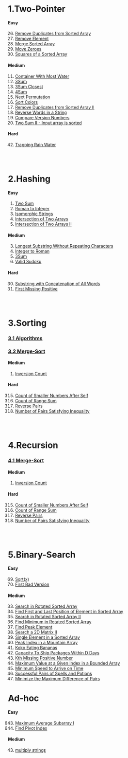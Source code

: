 # 1.Two-Pointer

#### Easy

26. [Remove Duplicates from Sorted Array](./1.two-Pointer/easy/26.%20Remove%20Duplicates%20from%20Sorted%20Array/)
27. [Remove Element](./1.two-Pointer/easy/27.%20Remove%20Element/)
88. [Merge Sorted Array](./1.two-Pointer/easy/88.%20Merge%20Sorted%20Array/)
283. [Move Zeroes](./1.two-Pointer/easy/283.%20Move%20Zeroes/)
977. [Squares of a Sorted Array](./1.two-Pointer/easy/977.%20Squares%20of%20a%20Sorted%20Array/)

#### Medium

11. [Container With Most Water](./1.two-Pointer/medium/11.%20Container%20With%20Most%20Water/)
15. [3Sum](./1.two-Pointer/medium/15.%203Sum/)
16. [3Sum Closest](./1.two-Pointer/medium/16.%203Sum%20Closest/)
18. [4Sum](./1.two-Pointer/medium/18.%204Sum/)
31. [Next Permutation](./1.two-Pointer/medium/31.%20Next%20Permutation/)
75. [Sort Colors](./1.two-Pointer/medium/75.%20Sort%20Colors/)
80. [Remove Duplicates from Sorted Array II](./1.two-Pointer/medium/80.%20Remove%20Duplicates%20from%20Sorted%20Array%20II/)
151. [Reverse Words in a String](./1.two-Pointer/medium/151.%20Reverse%20Words%20in%20a%20String/)
165. [Compare Version Numbers](./1.two-Pointer/medium/165.%20Compare%20Version%20Numbers/)
167. [Two Sum II - Input array is sorted](./1.two-Pointer/medium/167.%20Two%20Sum%20II%20-%20Input%20array%20is%20sorted/)

#### Hard

42. [Trapping Rain Water](./1.two-Pointer/hard/42.%20Trapping%20Rain%20Water/)

</br>    
</br>

# 2.Hashing

#### Easy

1. [Two Sum](./2.Hashing/easy/1.%20Two%20Sum/)
13. [Roman to Integer](./2.Hashing/easy/13.%20Roman%20to%20Integer/)
205. [Isomorphic Strings](./2.Hashing/easy/205.%20Isomorphic%20Strings/)
349. [Intersection of Two Arrays](./2.Hashing/easy/349.%20Intersection%20of%20Two%20Arrays/)
350. [Intersection of Two Arrays II](./2.Hashing/easy/350.%20Intersection%20of%20Two%20Arrays%20II/)

#### Medium

3. [Longest Substring Without Repeating Characters](./2.Hashing/medium/3.%20Longest%20Substring%20Without%20Repeating%20Characters/)
12. [Integer to Roman](./2.Hashing/medium/12.%20Integer%20to%20Roman/)
15. [3Sum](./2.Hashing/medium/15.%203Sum/)
36. [Valid Sudoku](./2.Hashing/medium/36.%20Valid%20Sudoku/)

#### Hard

30. [Substring with Concatenation of All Words](./2.Hashing/hard/30.%20Substring%20with%20Concatenation%20of%20All%20Words/)
41. [First Missing Positive](./2.Hashing/hard/41.%20First%20Missing%20Positive/)

</br>    
</br>

# 3.Sorting

### [3.1 Algorithms](./3.Sorting/Algorithms/)

### [3.2 Merge-Sort](./4.Recursion/Merge-Sort/)

#### Medium

1. [Inversion Count](./4.Recursion/Merge-Sort/medium/InversionCount)

#### Hard

315. [Count of Smaller Numbers After Self](./4.Recursion/Merge-Sort/hard/315.%20Count%20of%20Smaller%20Numbers%20After%20Self/)
327. [Count of Range Sum](./4.Recursion/Merge-Sort/hard/327.%20Count%20of%20Range%20Sum/)
493. [Reverse Pairs](./4.Recursion/Merge-Sort/hard/493.%20Reverse%20Pairs/)
2426. [Number of Pairs Satisfying Inequality](./4.Recursion/Merge-Sort/hard/2426.%20Number%20of%20Pairs%20Satisfying%20Inequality/)

</br>    
</br>

# 4.Recursion

### [4.1 Merge-Sort](./4.Recursion/Merge-Sort/)

#### Medium

1. [Inversion Count](./Recursion/Merge-Sort/medium/InversionCount)

#### Hard

315. [Count of Smaller Numbers After Self](./4.Recursion/Merge-Sort/hard/315.%20Count%20of%20Smaller%20Numbers%20After%20Self/)
327. [Count of Range Sum](./4.Recursion/Merge-Sort/hard/327.%20Count%20of%20Range%20Sum/)
493. [Reverse Pairs](./4.Recursion/Merge-Sort/hard/493.%20Reverse%20Pairs/)
2426. [Number of Pairs Satisfying Inequality](./4.Recursion/Merge-Sort/hard/2426.%20Number%20of%20Pairs%20Satisfying%20Inequality/)

</br>    
</br>

# 5.Binary-Search

#### Easy

69. [Sqrt(x)](<./5.Binary%20Search/easy/69.%20Sqrt(x)/>)
278. [First Bad Version](./5.Binary%20Search/easy/278.%20First%20Bad%20Version/)

#### Medium

33. [Search in Rotated Sorted Array](./5.Binary%20Search/Medium/33.%20Search%20in%20Rotated%20Sorted%20Array)
34. [Find First and Last Position of Element in Sorted Array](./5.Binary%20Search/Medium/34.%20Find%20First%20and%20Last%20Position%20of%20Element%20in%20Sorted%20Array)
81. [Search in Rotated Sorted Array II](./5.Binary%20Search/Medium/81.%20Search%20in%20Rotated%20Sorted%20Array%20II)
153. [Find Minimum in Rotated Sorted Array](./5.Binary%20Search/Medium/153.%20Find%20Minimum%20in%20Rotated%20Sorted%20Array)
162. [Find Peak Element](./5.Binary%20Search/Medium/162.%20Find%20Peak%20Element)
240. [Search a 2D Matrix II](./5.Binary%20Search/Medium/240.%20Search%20a%202D%20Matrix%20II)
540. [Single Element in a Sorted Array](./5.Binary%20Search/Medium/540.%20Single%20Element%20in%20a%20Sorted%20Array)
852. [Peak Index in a Mountain Array](./5.Binary%20Search/Medium/852.%20Peak%20Index%20in%20a%20Mountain%20Array)
875. [Koko Eating Bananas](./5.Binary%20Search/Medium/875.%20Koko%20Eating%20Bananas)
1011. [Capacity To Ship Packages Within D Days](./5.Binary%20Search/Medium/1011.%20Capacity%20To%20Ship%20Packages%20Within%20D%20Days)
1539. [Kth Missing Positive Number](./5.Binary%20Search/Medium/1539.%20Kth%20Missing%20Positive%20Number)
1802. [Maximum Value at a Given Index in a Bounded Array](./5.Binary%20Search/Medium/1802.%20Maximum%20Value%20at%20a%20Given%20Index%20in%20a%20Bounded%20Array)
1870. [Minimum Speed to Arrive on Time](./5.Binary%20Search/Medium/1870.%20Minimum%20Speed%20to%20Arrive%20on%20Time)
2300. [Successful Pairs of Spells and Potions](./5.Binary%20Search/Medium/2300.%20Successful%20Pairs%20of%20Spells%20and%20Potions)
2616. [Minimize the Maximum Difference of Pairs](./5.Binary%20Search/Medium/2616.%20Minimize%20the%20Maximum%20Difference%20of%20Pairs)

# Ad-hoc

#### Easy

643. [Maximum Average Subarray I](./Ad-hoc/easy/643.%20Maximum%20Average%20Subarray%20I/)
724. [Find Pivot Index](./Ad-hoc/easy/724.%20Find%20Pivot%20Index/)

#### Medium

43. [multiply strings](./Ad-hoc/medium/43.%20Multiply%20Strings/)
